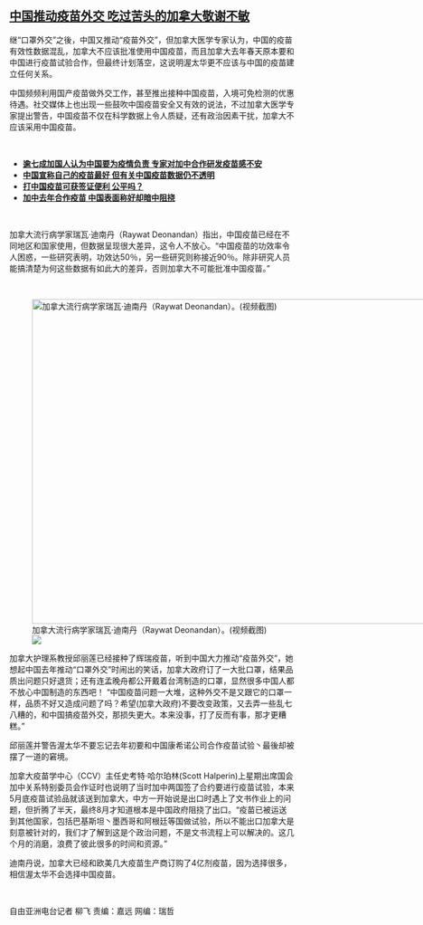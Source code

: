 <!--1616005200000-->
[中国推动疫苗外交   吃过苦头的加拿大敬谢不敏](https://www.rfa.org/mandarin/yataibaodao/junshiwaijiao/lf-03172021141849.html)
------

<p>继“口罩外交”之後，中国又推动“疫苗外交”，但加拿大医学专家认为，中国的疫苗有效性数据混乱，加拿大不应该批准使用中国疫苗，而且加拿大去年春天原本要和中国进行疫苗试验合作，但最终计划落空，这说明渥太华更不应该与中国的疫苗建立任何关系。</p><p>中国频频利用国产疫苗做外交工作，甚至推出接种中国疫苗，入境可免检测的优惠待遇。社交媒体上也出现一些鼓吹中国疫苗安全又有效的说法，不过加拿大医学专家提出警告，中国疫苗不仅在科学数据上令人质疑，还有政治因素干扰，加拿大不应该采用中国疫苗。</p><p><br/></p><ul><li><strong><a class="external-link" href="http://www.rfa.org/mandarin/yataibaodao/junshiwaijiao/lf-05202020133904.html">逾七成加国人认为中国要为疫情负责 专家对加中合作研发疫苗感不安</a></strong></li><li><strong><a href="https://www.rfa.org/mandarin/yataibaodao/huanjing/hj-03162021144403.html">中国宣称自己的疫苗最好 但有关中国疫苗数据仍不透明</a></strong></li><li><strong><a href="https://www.rfa.org/mandarin/yataibaodao/junshiwaijiao/cm-03152021102911.html">打中国疫苗可获签证便利 公平吗？</a></strong></li><li><strong><a href="https://www.rfa.org/mandarin/yataibaodao/junshiwaijiao/lf-01272021143211.html">加中去年合作疫苗 中国表面称好却暗中阻挠</a></strong></li></ul><p><br/></p><p>加拿大流行病学家瑞瓦·迪南丹（Raywat Deonandan）指出，中国疫苗已经在不同地区和国家使用，但数据呈现很大差异，这令人不放心。“中国疫苗的功效率令人困惑，一些研究表明，功效达50％，另一些研究则称接近90％。除非研究人员能搞清楚为何这些数据有如此大的差异，否则加拿大不可能批准中国疫苗。”</p><p><br/></p><p><figure class="image-richtext image-inline captioned" style="width:1020px;"><img alt="加拿大流行病学家瑞瓦·迪南丹（Raywat Deonandan）。(视频截图)" height="574" src="https://www.rfa.org/mandarin/yataibaodao/junshiwaijiao/lf-03172021141849.html/videothumbnail-1597537206262.jpg/@@images/b87ad72f-d49b-41e4-a188-b1f81e7fe318.jpeg" title="videothumbnail.1597537206262.jpg" width="1020"/><figcaption class="image-caption">加拿大流行病学家瑞瓦·迪南丹（Raywat Deonandan）。(视频截图)</figcaption><small></small><div id="zoomattribute"><a data-caption="加拿大流行病学家瑞瓦·迪南丹（Raywat Deonandan）。(视频截图)" data-fancybox="" href="https://www.rfa.org/mandarin/yataibaodao/junshiwaijiao/lf-03172021141849.html/videothumbnail-1597537206262.jpg" id="single_image" title="加拿大流行病学家瑞瓦·迪南丹（Raywat Deonandan）。(视频截图)"><img src="/++plone++rfa-resources/img/icon-zoom.png"/></a></div></figure></p><p>加拿大护理系教授邱丽莲已经接种了辉瑞疫苗，听到中国大力推动“疫苗外交”，她想起中国去年推动“口罩外交”时闹出的笑话，加拿大政府订了一大批口罩，结果品质出问题只好退货；还有连孟晚舟都公开戴着台湾制造的口罩，显然很多中国人都不放心中国制造的东西吧！ “中国疫苗问题一大堆，这种外交不是又跟它的口罩一样，品质不好又造成问题了吗？希望(加拿大政府)不要改变政策，又去弄一些乱七八糟的，和中国搞疫苗外交，那损失更大。本来没事，打了反而有事，那才更糟糕。”</p><p>邱丽莲并警告渥太华不要忘记去年初要和中国康希诺公司合作疫苗试验丶最後却被摆了一道的窘境。</p><p>加拿大疫苗学中心（CCV）主任史考特·哈尔珀林(Scott Halperin)上星期出席国会加中关系特别委员会作证时也说明了当时加中两国签了合约要进行疫苗试验，本来5月底疫苗试验品就该送到加拿大，中方一开始说是出口时遇上了文书作业上的问题，但折腾了半天，最终8月才知道根本是中国政府阻挠了出口。“疫苗已被运送到其他国家，包括巴基斯坦丶墨西哥和阿根廷等国做试验，所以不能出口加拿大是刻意被针对的，我们才了解到这是个政治问题，不是文书流程上可以解决的。这几个月的消磨，浪费了彼此很多的时间和资源。”</p><p>迪南丹说，加拿大已经和欧美几大疫苗生产商订购了4亿剂疫苗，因为选择很多，相信渥太华不会选择中国疫苗。</p><p><br/></p><p>自由亚洲电台记者 柳飞 责编：嘉远 网编：瑞哲</p>
